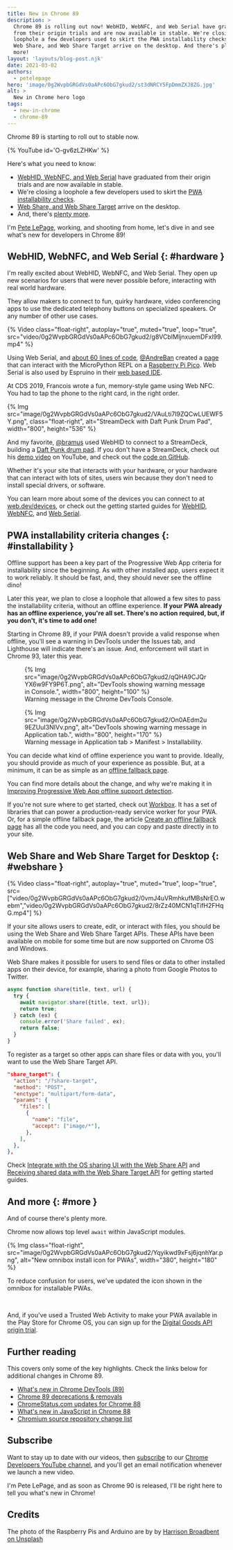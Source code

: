 ```yaml
---
title: New in Chrome 89
description: >
  Chrome 89 is rolling out now! WebHID, WebNFC, and Web Serial have graduated
  from their origin trials and are now available in stable. We're closing a
  loophole a few developers used to skirt the PWA installability checks.
  Web Share, and Web Share Target arrive on the desktop. And there's plenty
  more!
layout: 'layouts/blog-post.njk'
date: 2021-03-02
authors:
  - petelepage
hero: 'image/0g2WvpbGRGdVs0aAPc6ObG7gkud2/st3dNRCY5FpDmmZXJ8ZG.jpg'
alt: >
  New in Chrome hero logo
tags:
  - new-in-chrome
  - chrome-89
---
```


Chrome 89 is starting to roll out to stable now.

{% YouTube id='O-gv6zLZHKw' %}

Here's what you need to know:

* [WebHID, WebNFC, and Web Serial](#hardware) have graduated from their
  origin trials and are now available in stable.
* We're closing a loophole a few developers used to skirt the
  [PWA installability checks](#installability).
* [Web Share, and Web Share Target](#webshare) arrive on the desktop.
* And, there's [plenty more](#more).

I'm [Pete LePage](https://twitter.com/petele), working, and shooting
from home, let's dive in and see what's new for developers in Chrome 89!

## WebHID, WebNFC, and Web Serial {: #hardware }

I'm really excited about WebHID, WebNFC, and Web Serial. They open up new
scenarios for users that were never possible before, interacting with real
world hardware.

They allow makers to connect to fun, quirky hardware, video conferencing apps
to use the dedicated telephony buttons on specialized speakers. Or any number
of other use cases.

{% Video class="float-right", autoplay="true", muted="true", loop="true", src="video/0g2WvpbGRGdVs0aAPc6ObG7gkud2/g8VCbIMljnxuemDFxl99.mp4" %}

Using Web Serial, and [about 60 lines of code][pico-code],
[@AndreBan][andre-tweet] created a [page][andre-page] that can interact with
the MicroPython REPL on a [Raspberry Pi Pico][rpi-pico]. Web Serial is also
used by Espruino in their [web based IDE][espruino-ide].

At CDS 2019, Francois wrote a fun, memory-style game using Web NFC.
You had to tap the phone to the right card, in the right order.

<div style="clear:both;"></div>

{% Img src="image/0g2WvpbGRGdVs0aAPc6ObG7gkud2/VAuLti7I9ZQCwLUEWF5Y.png", class="float-right", alt="StreamDeck with Daft Punk Drum Pad", width="800", height="536" %}

And my favorite, [@bramus][bramus-tweet] used WebHID to connect to a
StreamDeck, building a [Daft Punk drum pad][bramus-demo]. If you don't have
a StreamDeck, check out his [demo video][bramus-demo-video] on YouTube, and
check out the [code on GitHub][bramus-code].

Whether it's your site that interacts with your hardware, or your hardware
that can interact with lots of sites, users win because they don't need to
install special drivers, or software.

You can learn more about some of the devices you can connect to at
[web.dev/devices](https://web.dev/devices/), or check out the getting started
guides for [WebHID](https://web.dev/hid/), [WebNFC](https://web.dev/nfc/),
and [Web Serial](https://web.dev/serial/).

## PWA installability criteria changes {: #installability }

Offline support has been a key part of the Progressive Web App criteria for
installability since the beginning. As with other installed app, users
expect it to work reliably. It should be fast, and, they should never see
the offline dino!

Later this year, we plan to close a loophole that allowed a few sites to
pass the installability criteria, without an offline experience. **If your
PWA already has an offline experience, you're all set. There's no
action required, but, if you don't, it's time to add one!**

Starting in Chrome 89, if your PWA doesn't provide a valid response when
offline, you'll see a warning in DevTools under the Issues tab, and Lighthouse
will indicate there's an issue. And, enforcement will start in Chrome 93,
later this year.

<figure>
  {% Img src="image/0g2WvpbGRGdVs0aAPc6ObG7gkud2/qQHA9CJQrYX6w9FY9P6T.png", alt="DevTools showing warning message in Console.", width="800", height="100" %}
  <figcaption>
    Warning message in the Chrome DevTools Console.
  </figcaption>
</figure>

<figure>
  {% Img src="image/0g2WvpbGRGdVs0aAPc6ObG7gkud2/On0AEdm2u9EZUuI3NIVv.png", alt="DevTools showing warning message in Application tab.", width="800", height="170" %}
  <figcaption>
    Warning message in Application tab &gt; Manifest &gt; Installability.
  </figcaption>
</figure>

You can decide what kind of offline experience you want to provide. Ideally,
you should provide as much of your experience as possible. But, at a minimum,
it can be as simple as an [offline fallback page][offline-fallback-page].

You can find more details about the change, and why we're making it in
[Improving Progressive Web App offline support detection](/blog/improved-pwa-offline-detection/).

If you're not sure where to get started, check out [Workbox][workbox]. It has
a set of libraries that can power a production-ready service worker for your
PWA. Or, for a simple offline fallback page, the article
[Create an offline fallback page][offline-fallback-page] has all the code you
need, and you can copy and paste directly in to your site.

## Web Share and Web Share Target for Desktop {: #webshare }

{% Video class="float-right", autoplay="true", muted="true", loop="true", src=["video/0g2WvpbGRGdVs0aAPc6ObG7gkud2/0vmJ4uVRmhkufMBsNrEO.webm","video/0g2WvpbGRGdVs0aAPc6ObG7gkud2/8rZz40MCN1qTifH2FHqG.mp4"] %}

If your site allows users to create, edit, or interact with files, you should
be using the Web Share and Web Share Target APIs. These APIs have been
available on mobile for some time but are now supported on Chrome OS and
Windows.

Web Share makes it possible for users to send files or data to other
installed apps on their device, for example, sharing a photo from Google
Photos to Twitter.

<div style="clear:both;"></div>

```js
async function share(title, text, url) {
  try {
    await navigator.share({title, text, url});
    return true;
  } catch (ex) {
    console.error('Share failed', ex);
    return false;
  }
}
```

To register as a target so other apps can share files or data with you,
you'll want to use the Web Share Target API.

```json
"share_target": {
  "action": "/?share-target",
  "method": "POST",
  "enctype": "multipart/form-data",
  "params": {
    "files": [
      {
        "name": "file",
        "accept": ["image/*"],
      },
    ],
  },
},
```

Check
[Integrate with the OS sharing UI with the Web Share API](https://web.dev/web-share/)
and
[Receiving shared data with the Web Share Target API](https://web.dev/web-share-target/)
for getting started guides.

## And more {: #more }

And of course there's plenty more.

Chrome now allows top level `await` within JavaScript modules.

{% Img class="float-right",  src="image/0g2WvpbGRGdVs0aAPc6ObG7gkud2/Yqyikwd9xFsj6jqnhYar.png", alt="New omnibox install icon for PWAs", width="380", height="180" %}

To reduce confusion for users, we've updated the icon shown in the omnibox for
installable PWAs.

<br style="clear:both;">

And, if you've used a Trusted Web Activity to make your PWA available in the
Play Store for Chrome OS, you can sign up for the
[Digital Goods API origin trial](/blog/new-in-chrome-88/#play-billing).

## Further reading

This covers only some of the key highlights. Check the links below for
additional changes in Chrome 89.

* [What's new in Chrome DevTools (89)](/blog/new-in-devtools-89)
* [Chrome 89 deprecations & removals](/blog/deps-rems-89/)
* [ChromeStatus.com updates for Chrome 88](https://www.chromestatus.com/features#milestone%3D89)
* [What's new in JavaScript in Chrome 88](https://v8.dev/blog/v8-release-89)
* [Chromium source repository change list](https://chromium.googlesource.com/chromium/src/+log/88.0.4324.98..89.0.4389.75)

## Subscribe

Want to stay up to date with our videos, then [subscribe](https://goo.gl/6FP1a5)
to our [Chrome Developers YouTube channel](https://www.youtube.com/user/ChromeDevelopers/),
and you'll get an email notification whenever we launch a new video.

I'm Pete LePage, and as soon as Chrome 90 is released, I'll be right here to
tell you what's new in Chrome!

## Credits

The photo of the Raspberry Pis and Arduino are by by
[Harrison Broadbent on Unsplash](https://unsplash.com/photos/1mu9gF8OhNk)

[pico-code]: https://glitch.com/edit/#!/viridian-receptive-rugby?path=index.html%3A91%3A3
[andre-tweet]: https://twitter.com/andreban/status/1355212228618813440
[andre-page]: https://viridian-receptive-rugby.glitch.me/
[espruino-ide]: https://www.espruino.com/ide/
[rpi-pico]: https://www.raspberrypi.org/products/raspberry-pi-pico/
[bramus-tweet]: https://twitter.com/bramus/status/1360005151394832388
[bramus-code]: https://github.com/bramus/webhid-elgato-stream-deck-daft-punk-soundboard
[bramus-demo]: https://webhid-elgato-stream-deck-daft-punk-soundboard.netlify.app/
[bramus-demo-video]: https://www.youtube.com/watch?v=BcRyAlT5xtg
[workbox]: https://developers.google.com/web/tools/workbox
[offline-fallback-page]: https://web.dev/offline-fallback-page/
